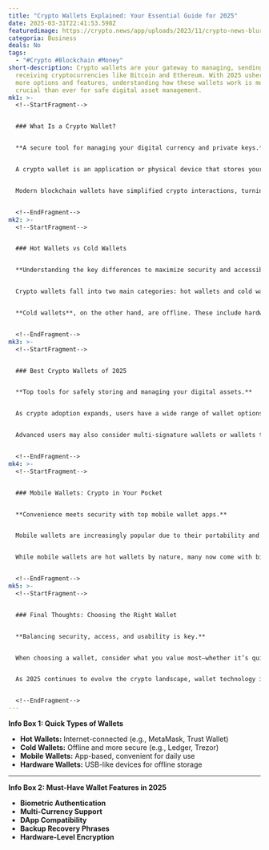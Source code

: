```yaml
---
title: "Crypto Wallets Explained: Your Essential Guide for 2025"
date: 2025-03-31T22:41:53.598Z
featuredimage: https://crypto.news/app/uploads/2023/11/crypto-news-blurry-hologram-crypto-wallet-and-blockchain-world-background-dark-tones-low-poly-style.webp
categoria: Business
deals: No
tags:
  - "#Crypto #Blockchain #Money"
short-description: Crypto wallets are your gateway to managing, sending, and
  receiving cryptocurrencies like Bitcoin and Ethereum. With 2025 ushering in
  more options and features, understanding how these wallets work is more
  crucial than ever for safe digital asset management.
mk1: >-
  <!--StartFragment-->


  ### What Is a Crypto Wallet?


  **A secure tool for managing your digital currency and private keys.**


  A crypto wallet is an application or physical device that stores your private keys—unique credentials that allow you to access and manage your crypto holdings on the blockchain. While many people think of wallets as holding coins themselves, the assets actually remain on the blockchain. The wallet’s purpose is to store the keys that prove ownership and allow you to authorize transactions.


  Modern blockchain wallets have simplified crypto interactions, turning what was once a complex, code-heavy process into a user-friendly experience. Interfaces today are as seamless as mobile banking apps, allowing users to send and receive digital currencies quickly and securely.


  <!--EndFragment-->
mk2: >-
  <!--StartFragment-->


  ### Hot Wallets vs Cold Wallets


  **Understanding the key differences to maximize security and accessibility.**


  Crypto wallets fall into two main categories: hot wallets and cold wallets. **Hot wallets** are connected to the internet, making them more convenient for day-to-day use. They’re ideal for active traders who frequently move assets. Examples include mobile apps, desktop software, and web-based wallets. However, they are more susceptible to online threats like phishing or hacking.


  **Cold wallets**, on the other hand, are offline. These include hardware wallets and paper wallets. They offer a much higher level of security and are preferred for long-term storage. Without internet access, cold wallets are nearly immune to remote attacks, making them ideal for safeguarding significant crypto holdings.


  <!--EndFragment-->
mk3: >-
  <!--StartFragment-->


  ### Best Crypto Wallets of 2025


  **Top tools for safely storing and managing your digital assets.**


  As crypto adoption expands, users have a wide range of wallet options. Leading hot wallets for 2025 include **MetaMask**, **Trust Wallet**, and **Exodus**—each known for intuitive interfaces and support for multiple tokens. For cold storage, **Ledger Nano X** and **Trezor Model T** remain industry favorites, offering PIN-protected access and compatibility with major cryptocurrencies.


  Advanced users may also consider multi-signature wallets or wallets that support smart contract interaction. Choosing the right wallet depends on your experience, frequency of transactions, and security requirements.


  <!--EndFragment-->
mk4: >-
  <!--StartFragment-->


  ### Mobile Wallets: Crypto in Your Pocket


  **Convenience meets security with top mobile wallet apps.**


  Mobile wallets are increasingly popular due to their portability and ease of use. Apps like **Trust Wallet**, **Coinbase Wallet**, and **Atomic Wallet** allow users to manage crypto on the go. Many of these apps also offer integrated Web3 features, including NFT storage and DApp access, making them more versatile than ever.


  While mobile wallets are hot wallets by nature, many now come with biometric login, device encryption, and backup recovery phrases, helping to minimize risks.


  <!--EndFragment-->
mk5: >-
  <!--StartFragment-->


  ### Final Thoughts: Choosing the Right Wallet


  **Balancing security, access, and usability is key.**


  When choosing a wallet, consider what you value most—whether it’s quick access for trading or long-term storage security. Hot wallets offer convenience, while cold wallets prioritize safety. For most users, a combination of both—keeping a portion in hot wallets and the rest in cold storage—is the optimal strategy.


  As 2025 continues to evolve the crypto landscape, wallet technology is expected to integrate even more privacy and compliance features. From casual users to institutional investors, understanding how crypto wallets function is foundational to engaging safely in the digital economy.


  <!--EndFragment-->
---
```

<!--StartFragment-->

**Info Box 1: Quick Types of Wallets**

* **Hot Wallets:** Internet-connected (e.g., MetaMask, Trust Wallet)
* **Cold Wallets:** Offline and more secure (e.g., Ledger, Trezor)
* **Mobile Wallets:** App-based, convenient for daily use
* **Hardware Wallets:** USB-like devices for offline storage

- - -

**Info Box 2: Must-Have Wallet Features in 2025**

* **Biometric Authentication**
* **Multi-Currency Support**
* **DApp Compatibility**
* **Backup Recovery Phrases**
* **Hardware-Level Encryption**

<!--EndFragment-->
